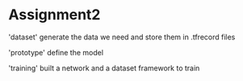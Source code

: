 # Assignment2
'dataset' generate the data we need and store them in .tfrecord files

'prototype' define the model

'training'  built a network and a dataset framework to train

